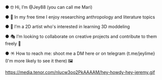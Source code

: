 ● 🤓 Hi, I’m @Jey88 (you can call me Mari)

● 🎁 In my free time I enjoy researching anthropology and literature topics

● 🔮 I’m a 2D artist who's interested in learning 3D moddeling

● 🎭 I’m looking to collaborate on creative projects and contribute to them freely 🎀

● 🪅 How to reach me: shoot me a DM here or on telegram {t.me/jeylime} (I'm more likely to see it there) 🖼

<!---
Jey88/Jey88 is a ✨ special ✨ repository because its `README.md` (this file) appears on your GitHub profile.
You can click the Preview link to take a look at your changes.
--->


https://media.tenor.com/nlucw3oo2PkAAAAM/hey-howdy-hey-jeremy.gif 
